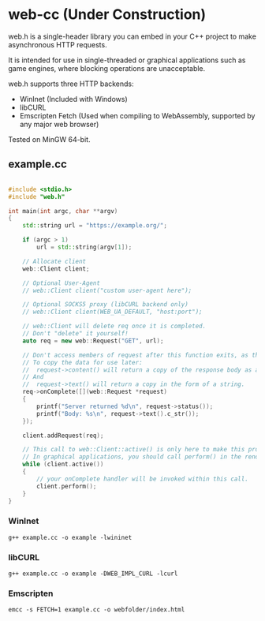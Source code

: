 # web-cc (Under Construction)

web.h is a single-header library you can embed in your C++ project to make asynchronous HTTP requests.

It is intended for use in single-threaded or graphical applications such as game engines, where blocking operations are unacceptable.

web.h supports three HTTP backends:
  - WinInet (Included with Windows)
  - libCURL
  - Emscripten Fetch (Used when compiling to WebAssembly, supported by any major web browser)

Tested on MinGW 64-bit.

## example.cc

```cpp

#include <stdio.h>
#include "web.h"

int main(int argc, char **argv)
{
	std::string url = "https://example.org/";

	if (argc > 1)
		url = std::string(argv[1]);

	// Allocate client
	web::Client client;

	// Optional User-Agent
	// web::Client client("custom user-agent here");

	// Optional SOCKS5 proxy (libCURL backend only)
	// web::Client client(WEB_UA_DEFAULT, "host:port");

	// web::Client will delete req once it is completed.
	// Don't "delete" it yourself!
	auto req = new web::Request("GET", url);

	// Don't access members of request after this function exits, as the class is deleted immediately after onComplete returns
	// To copy the data for use later:
	// 	request->content() will return a copy of the response body as a byte vector
	// And
	// 	request->text() will return a copy in the form of a string.
	req->onComplete([](web::Request *request)
	{
		printf("Server returned %d\n", request->status());
		printf("Body: %s\n", request->text().c_str());
	});

	client.addRequest(req);

	// This call to web::Client::active() is only here to make this program exit when the web::Request is completed.
	// In graphical applications, you should call perform() in the render loop unconditionally.
	while (client.active())
	{
		// your onComplete handler will be invoked within this call.
		client.perform();
	}
}
```

### WinInet

`g++ example.cc -o example -lwininet`

### libCURL

`g++ example.cc -o example -DWEB_IMPL_CURL -lcurl`

### Emscripten

`emcc -s FETCH=1 example.cc -o webfolder/index.html`

